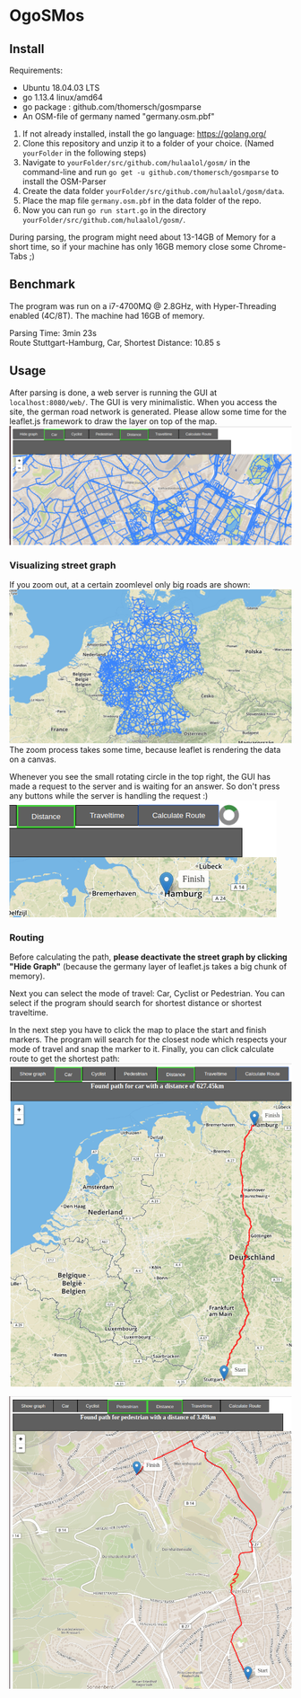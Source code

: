 # OgoSMos

## Install
Requirements:
- Ubuntu 18.04.03 LTS
- go 1.13.4 linux/amd64
- go package : github.com/thomersch/gosmparse
- An OSM-file of germany named "germany.osm.pbf"

1. If not already installed, install the go language: https://golang.org/
2. Clone this repository and unzip it to a folder of your choice. (Named `yourFolder` in the following steps)
3. Navigate to `yourFolder/src/github.com/hulaalol/gosm/` in the command-line and run `go get -u github.com/thomersch/gosmparse` to install the OSM-Parser
4. Create the data folder `yourFolder/src/github.com/hulaalol/gosm/data`.
5. Place the map file `germany.osm.pbf` in the data folder of the repo.
6. Now you can run `go run start.go` in the directory `yourFolder/src/github.com/hulaalol/gosm/`.

During parsing, the program might need about 13-14GB of Memory for a short time, so if your machine has only 16GB memory close some Chrome-Tabs ;)

## Benchmark
The program was run on a i7-4700MQ @ 2.8GHz, with Hyper-Threading enabled (4C/8T).
The machine had 16GB of memory.  

Parsing Time: 3min 23s  
Route Stuttgart-Hamburg, Car, Shortest Distance: 10.85 s  

## Usage
After parsing is done, a web server is running the GUI at `localhost:8080/web/`.
The GUI is very minimalistic. When you access the site, the german road network is generated.
Please allow some time for the leaflet.js framework to draw the layer on top of the map.
![1](/src/github.com/hulaalol/gosm/doc/1.png)
### Visualizing street graph
If you zoom out, at a certain zoomlevel only big roads are shown:
![2](/src/github.com/hulaalol/gosm/doc/2.png) 
The zoom process takes some time, because leaflet is rendering the data on a canvas.

Whenever you see the small rotating circle in the top right, the GUI has made a request to the server and is waiting for an answer. So don't press any buttons while the server is handling the request :)
![3](/src/github.com/hulaalol/gosm/doc/3.png) 

### Routing
Before calculating the path, **please deactivate the street graph by clicking "Hide Graph"** (because the germany layer of leaflet.js takes a big chunk of memory).

Next you can select the mode of travel: Car, Cyclist or Pedestrian.
You can select if the program should search for shortest distance or shortest traveltime.

In the next step you have to click the map to place the start and finish markers.
The program will search for the closest node which respects your mode of travel and snap the marker to it. 
Finally, you can click calculate route to get the shortest path:
![4](/src/github.com/hulaalol/gosm/doc/4.png) 

![5](/src/github.com/hulaalol/gosm/doc/5.png) 
